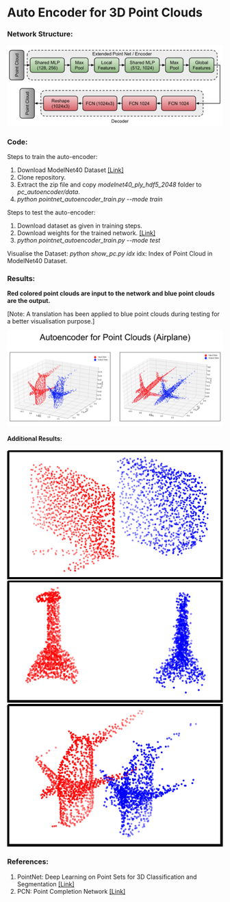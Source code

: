 # Auto Encoder for 3D Point Clouds

### Network Structure:
<p align="center">
	<img src="https://github.com/vinits5/pc_autoencoder/blob/master/results/network_structure.png">
</p>

### Code:
Steps to train the auto-encoder:
1. Download ModelNet40 Dataset [[Link]](https://shapenet.cs.stanford.edu/media/modelnet40_ply_hdf5_2048.zip)
2. Clone repository.
3. Extract the zip file and copy *modelnet40_ply_hdf5_2048* folder to *pc_autoencoder/data*.
4. *python pointnet_autoencoder_train.py --mode train*

Steps to test the auto-encoder:
1. Download dataset as given in training steps.
2. Download weights for the trained network. [[Link]](https://drive.google.com/drive/folders/17k0mWR65eHQbnWcvNWJKlZ1hXeVYVhm7?usp=sharing)
3. *python pointnet_autoencoder_train.py --mode test*

Visualise the Dataset:
*python show_pc.py idx*
idx: Index of Point Cloud in ModelNet40 Dataset.

### Results:
**Red colored point clouds are input to the network and blue point clouds are the output.**

[Note: A translation has been applied to blue point clouds during testing for a better visualisation purpose.]
<p align="center">
	<img src="https://github.com/vinits5/pc_autoencoder/blob/master/results/result1.png">
</p>

#### Additional Results:

<p align="center">
	<img src="https://github.com/vinits5/pc_autoencoder/blob/master/results/result2.png">
	<img src="https://github.com/vinits5/pc_autoencoder/blob/master/results/result3.png">
	<img src="https://github.com/vinits5/pc_autoencoder/blob/master/results/result4.png">
</p>

### References:
1. PointNet: Deep Learning on Point Sets for 3D Classification and Segmentation [[Link]](https://arxiv.org/abs/1612.00593)
2. PCN: Point Completion Network [[Link]](https://arxiv.org/abs/1808.00671)